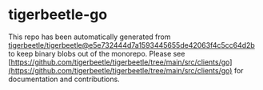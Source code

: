 # tigerbeetle-go
This repo has been automatically generated from [tigerbeetle/tigerbeetle@e5e732444d7a1593445655de42063f4c5cc64d2b](https://github.com/tigerbeetle/tigerbeetle/commit/e5e732444d7a1593445655de42063f4c5cc64d2b) to keep binary blobs out of the monorepo. Please see [https://github.com/tigerbeetle/tigerbeetle/tree/main/src/clients/go](https://github.com/tigerbeetle/tigerbeetle/tree/main/src/clients/go) for documentation and contributions.
